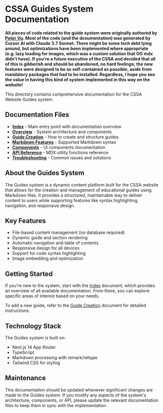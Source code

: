# CSSA Guides System Documentation

**All pieces of code related to the guide system were originally authored by [Peter Vu](https://github.com/pieberrykinnie). Most of the code (and the dcoumentation) was generated by Cursor AI with Claude 3.7 Sonnet. There might be some tech debt lying around, but optimizations have been implemented where appropriate (e.g. lazy loading for images, which was a custom solution that OG mdx didn't have). If you're a future executive of the CSSA and decided that all of this is gibberish and should be abandoned, no hard feelings; the new features were designed to be as self-contained as possible, aside from mandatory packages that had to be installed. Regardless, I hope you see the value in having this kind of system implemented in this way on the website!**

This directory contains comprehensive documentation for the CSSA Website Guides system.

## Documentation Files

- **[Index](./index.md)** - Main entry point with documentation overview
- **[Overview](./overview.md)** - System architecture and components
- **[Guide Creation](./guide-creation.md)** - How to create and structure guides
- **[Markdown Features](./markdown-features.md)** - Supported Markdown syntax
- **[Components](./components.md)** - UI components documentation
- **[API Reference](./api-reference.md)** - MDX utility functions reference
- **[Troubleshooting](./troubleshooting.md)** - Common issues and solutions

## About the Guides System

The Guides system is a dynamic content platform built for the CSSA website that allows for the creation and management of educational guides using Markdown files. It provides a structured, maintainable way to deliver content to users while supporting features like syntax highlighting, navigation, and responsive design.

## Key Features

- File-based content management (no database required)
- Dynamic guide and section rendering
- Automatic navigation and table of contents
- Responsive design for all devices
- Support for code syntax highlighting
- Image embedding and optimization

## Getting Started

If you're new to the system, start with the [Index](./index.md) document, which provides an overview of all available documentation. From there, you can explore specific areas of interest based on your needs.

To add a new guide, refer to the [Guide Creation](./guide-creation.md) document for detailed instructions.

## Technology Stack

The Guides system is built on:

- Next.js 14 App Router
- TypeScript
- Markdown processing with remark/rehype
- Tailwind CSS for styling

## Maintenance

This documentation should be updated whenever significant changes are made to the Guides system. If you modify any aspects of the system's architecture, components, or API, please update the relevant documentation files to keep them in sync with the implementation.